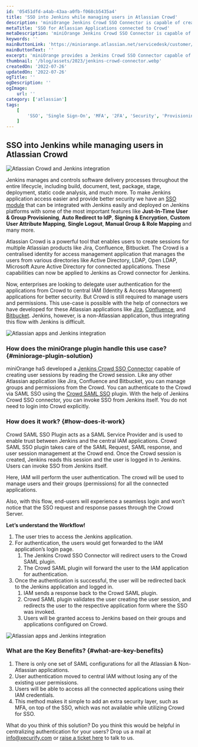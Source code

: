 ```yaml
---
id: '05451dfd-a4ab-43aa-a0fb-f068cb5435a4'
title: 'SSO into Jenkins while managing users in Atlassian Crowd'
description: 'miniOrange Jenkins Crowd SSO Connector is capable of creating user sessions by reading the Crowd session.'
metaTitle: 'SSO for Atlassian Applications connected to Crowd'
metaDescription: 'miniOrange Jenkins Crowd SSO Connector is capable of creating user sessions by reading the Crowd session.'
keywords: ''
mainButtonLink: 'https://miniorange.atlassian.net/servicedesk/customer/portal/2/group/6/create/66'
mainButtonText: ''
excerpt: 'miniOrange provides a Jenkins Crowd SSO Connector capable of creating user sessions by reading the Crowd session.'
thumbnail: '/blog/assets/2023/jenkins-crowd-connector.webp'
createdOn: '2022-07-26'
updatedOn: '2022-07-26'
ogTitle: ''
ogDescription: ''
ogImage:
    url: ''
category: ['atlassian']
tags:
    [
        'SSO', 'Single Sign-On', 'MFA', '2FA', 'Security', 'Provisioning', 'Two-factor Authentication', 'Multi-factor Authentication'
    ]
---
```


## SSO into Jenkins while managing users in Atlassian Crowd

![Atlassian Crowd and Jenkins integration](/blog/assets/2023/atlassian-crowd-and-jenkins-integration.webp)

Jenkins manages and controls software delivery processes throughout the entire lifecycle, including build, document, test, package, stage, deployment, static code analysis, and much more. To make Jenkins application access easier and provide better security we have an [SSO module](https://plugins.miniorange.com/jenkins-saml-single-sign-on-sso) that can be integrated with Jenkins easily and deployed on Jenkins platforms with some of the most important features like **Just-In-Time User & Group Provisioning**, **Auto Redirect to IdP**, **Signing & Encryption**, **Custom User Attribute Mapping**, **Single Logout**, **Manual Group & Role Mapping** and many more. 

Atlassian Crowd is a powerful tool that enables users to create sessions for multiple Atlassian products like Jira, Confluence, Bitbucket. The Crowd is a centralised identity for access management application that manages the users from various directories like Active Directory, LDAP, Open LDAP, Microsoft Azure Active Directory for connected applications. These capabilities can now be applied to Jenkins as Crowd connector for Jenkins.

Now, enterprises are looking to delegate user authentication for the applications from Crowd to central IAM (Identity & Access Management) applications for better security. But Crowd is still required to manage users and permissions. This use-case is possible with the help of connectors we have developed for these Atlassian applications like [Jira](https://marketplace.atlassian.com/apps/1220053/mo-sso-connector-for-crowd-and-jira?hosting=datacenter&tab=overview), [Confluence](https://marketplace.atlassian.com/apps/1220055/mo-sso-connector-for-crowd-and-confluence?hosting=datacenter&tab=overview), and [Bitbucket](https://marketplace.atlassian.com/apps/1220057/mo-sso-connector-for-crowd-and-bitbucket?hosting=datacenter&tab=overview). Jenkins, however, is a non-Atlassian application, thus integrating this flow with Jenkins is difficult. 

![Atlassian apps and Jenkins integration](/blog/assets/2023/atlassian-apps-and-jenkins-integration.webp)

### How does the miniOrange plugin handle this use case? {#miniorage-plugin-solution}

miniOrange haS developed a [Jenkins Crowd SSO Connector](https://miniorange.atlassian.net/servicedesk/customer/portal/2) capable of creating user sessions by reading the Crowd session. Like any other Atlassian application like Jira, Confluence and Bitbucket, you can manage groups and permissions from the Crowd. You can authenticate to the Crowd via SAML SSO using the [Crowd SAML SSO](https://marketplace.atlassian.com/apps/1218304) plugin. With the help of Jenkins Crowd SSO connector, you can invoke SSO from Jenkins itself. You do not need to login into Crowd explicitly.

### How does it work? {#how-does-it-work}

Crowd SAML SSO Plugin acts as a SAML Service Provider and is used to enable trust between Jenkins and the central IAM applications. Crowd SAML SSO plugin takes care of the SAML Request, SAML response, and user session management at the Crowd end. Once the Crowd session is created, Jenkins reads this session and the user is logged in to Jenkins. Users can invoke SSO from Jenkins itself.

Here, IAM will perform the user authentication. The crowd will be used to manage users and their groups (permissions) for all the connected applications.

Also, with this flow, end-users will experience a seamless login and won’t notice that the SSO request and response passes through the Crowd Server.

**Let’s understand the Workflow!**

1. The user tries to access the Jenkins application.
2. For authentication, the users would get forwarded to the IAM application’s login page.
    1. The Jenkins Crowd SSO Connector will redirect users to the Crowd SAML plugin.
    2. The Crowd SAML plugin will forward the user to the IAM application for authentication.
3. Once the authentication is successful, the user will be redirected back to the Jenkins application and logged in.
    1. IAM sends a response back to the Crowd SAML plugin.
    2. Crowd SAML plugin validates the user creating the user session, and redirects the user to the respective application form where the SSO was invoked.
    3. Users will be granted access to Jenkins based on their groups and applications configured on Crowd.

![Atlassian apps and Jenkins integration](/blog/assets/2023/jenkins-crowd-connector-workflow.webp)

### What are the Key Benefits? {#what-are-key-benefits}

1. There is only one set of SAML configurations for all the Atlassian & Non-Atlassian applications.
2. User authentication moved to central IAM without losing any of the existing user permissions.
3. Users will be able to access all the connected applications using their IAM credentials.
4. This method makes it simple to add an extra security layer, such as MFA, on top of the SSO, which was not available while utilizing Crowd for SSO.

What do you think of this solution? Do you think this would be helpful in centralizing authentication for your users? Drop us a mail at [info@xecurify.com](mailto:info@xecurify.com) or [raise a ticket here](https://miniorange.atlassian.net/servicedesk/customer/portal/2) to talk to us.
